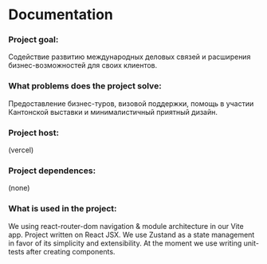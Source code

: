 # Documentation
### Project goal:
Содействие развитию международных деловых связей и расширения бизнес-возможностей для своих клиентов.

### What problems does the project solve:
Предоставление бизнес-туров, визовой поддержки, помощь в участии Кантонской выставки и минималистичный приятный дизайн.

### Project host: 
(vercel)

### Project dependences:
(none)

### What is used in the project:
We using react-router-dom navigation & module architecture in our Vite app. Project written on React JSX. We use Zustand as a state management in favor of its simplicity and extensibility. At the moment we use writing unit-tests after creating components.
